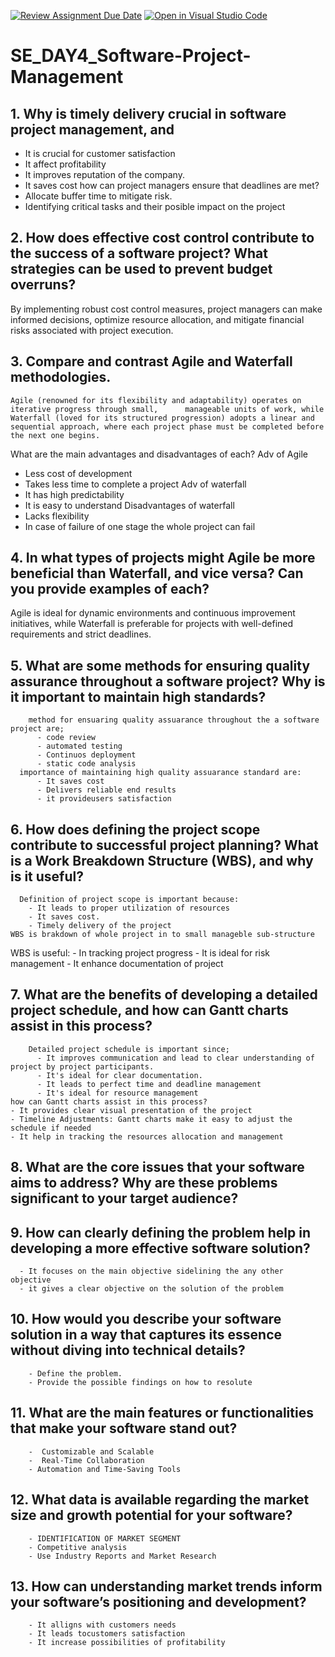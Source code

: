 [![Review Assignment Due Date](https://classroom.github.com/assets/deadline-readme-button-22041afd0340ce965d47ae6ef1cefeee28c7c493a6346c4f15d667ab976d596c.svg)](https://classroom.github.com/a/9pw6JKcu)
[![Open in Visual Studio Code](https://classroom.github.com/assets/open-in-vscode-2e0aaae1b6195c2367325f4f02e2d04e9abb55f0b24a779b69b11b9e10269abc.svg)](https://classroom.github.com/online_ide?assignment_repo_id=18513602&assignment_repo_type=AssignmentRepo)
# SE_DAY4_Software-Project-Management
## 1. Why is timely delivery crucial in software project management, and 
- It is crucial for customer satisfaction
- It affect profitability
- It improves reputation of the company.
- It saves cost
how can project managers ensure that deadlines are met?
- Allocate buffer time to mitigate risk.
- Identifying critical tasks and their posible impact on the project
## 2. How does effective cost control contribute to the success of a software project? What strategies can be used to prevent budget overruns?
  By implementing robust cost control measures, project managers can make informed decisions, optimize     resource allocation, and mitigate financial risks associated with project execution.
## 3. Compare and contrast Agile and Waterfall methodologies.
    Agile (renowned for its flexibility and adaptability) operates on iterative progress through small,      manageable units of work, while Waterfall (loved for its structured progression) adopts a linear and     sequential approach, where each project phase must be completed before the next one begins.
What are the main advantages and disadvantages of each?
Adv of Agile
- Less cost of development
- Takes less time to complete a project
Adv of waterfall
- It has high predictability
- It is easy to understand
Disadvantages of waterfall
- Lacks flexibility
- In case of failure of one stage the whole project can fail
## 4. In what types of projects might Agile be more beneficial than Waterfall, and vice versa? Can you provide examples of each?
  Agile is ideal for dynamic environments and continuous improvement initiatives, while Waterfall is 
  preferable for projects with well-defined requirements and strict deadlines.
## 5. What are some methods for ensuring quality assurance throughout a software project? Why is it important to maintain high standards?
        method for ensuaring quality assuarance throughout the a software project are;
          - code review
          - automated testing
          - Continuos deployment
          - static code analysis
      importance of maintaining high quality assuarance standard are:
          - It saves cost
          - Delivers reliable end results
          - it provideusers satisfaction
## 6. How does defining the project scope contribute to successful project planning? What is a Work Breakdown Structure (WBS), and why is it useful?
      Definition of project scope is important because:
        - It leads to proper utilization of resources
        - It saves cost.
        - Timely delivery of the project
    WBS is brakdown of whole project in to small manageble sub-structure
   WBS is useful:
     - In tracking project progress
     - It is ideal for risk management
     - It enhance documentation of project
## 7. What are the benefits of developing a detailed project schedule, and how can Gantt charts assist in this process?
        Detailed project schedule is important since;
          - It improves communication and lead to clear understanding of project by project participants.
          - It's ideal for clear documentation.
          - It leads to perfect time and deadline management
          - It's ideal for resource management
    how can Gantt charts assist in this process?
    - It provides clear visual presentation of the project
    - Timeline Adjustments: Gantt charts make it easy to adjust the schedule if needed
    - It help in tracking the resources allocation and management
          
        
## 8. What are the core issues that your software aims to address? Why are these problems significant to your target audience?

## 9. How can clearly defining the problem help in developing a more effective software solution?
      - It focuses on the main objective sidelining the any other objective
      - it gives a clear objective on the solution of the problem

## 10. How would you describe your software solution in a way that captures its essence without diving into technical details?
        - Define the problem.
        - Provide the possible findings on how to resolute 
        
## 11. What are the main features or functionalities that make your software stand out?
        -  Customizable and Scalable
        -  Real-Time Collaboration
        - Automation and Time-Saving Tools
## 12. What data is available regarding the market size and growth potential for your software?
        - IDENTIFICATION OF MARKET SEGMENT  
        - Competitive analysis
        - Use Industry Reports and Market Research
## 13. How can understanding market trends inform your software’s positioning and development?
        - It alligns with customers needs
        - It leads tocustomers satisfaction
        - It increase possibilities of profitability
